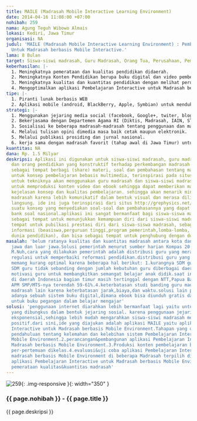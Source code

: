 ```yaml
---
title: MAILE (Madrasah Mobile Interactive Learning Environment)
date: 2014-04-16 11:08:00 +07:00
nohibah: 259
nama: Agung Teguh Wibowo Almais
lokasi: Kediri, Jawa Timur
organisasi: NA
judul: 'MAILE (Madrasah Mobile Interactive Learning Environment) : Pembelajaran Interactive
  Untuk Madrasah berbasis Mobile Interactive.'
lama: 8 Bulan
target: Siswa-siswi madrasah, Guru Madrasah, Orang Tua, Perusahaan, Pemberi beasiswa.
keberhasilan: |-
  1. Meningkatnya pemerataan dan kualitas pendidikan didaerah.
  2. Meningkatnya Konten Pendidikan berupa buku digital dan video pembelajaran.
  3. Meningkatnya kualitas dan kuantitas pendidikan dengan melihat perubahan nilai ujian setelah menggunakan aplikasi MAILE.
  4. Mengoptimalkan aplikasi Pembelajaran Interactive untuk Madrasah berbasis Mobile Environment untuk pemerataan kualitasn dan kuantitas madrasah.
tipe: |-
  1. Piranti lunak berbasis WEB
  2. Aplikasi mobile (android, BlackBerry, Apple, Symbian) untuk mendukungnya.
strategi: |-
  1. Menggunakan jejaring media social (facebook, Google+, twiter, blog dll)
  2. Bekerjasama dengan Departemen Agama RI (Diktis, Madrasah, IAIN, STAIN dan UIN) dengan cara melalui situs Departemen Agama RI.
  3. Sosialisai ke beberapa madrasah-madrasah tentang penggunaan dan manfaat MAILE dalam bentuk workshop.
  4. Melalui tulisan opini dimedia masa baik cetak maupun elektronik.
  5. Melalui publikasi prosiding dan jurnal nasional.
  6. kerja sama dengan madrasah favorit (tahap awal di Jawa Timur) untuk memproduksi konten buku digital dan video pembelajaran,merekrut guru madrasah dan siswa-siswi. disamping itu juga pelatihan dan pendampingan pada guru madrasah dan siswa-siswi dalam pembuatan konten pembelajaran. 2. konten pembelajaran fokus pada mata pelajaran(tahap awal pelajaran matematika dulu) tentang materi lengkap,slide presentasi materi,latihan soal,soal dan pembahasan mulai dari tingkat MI,MTS,MAN, semuanya di kemas dalam bentuk video pembelajaran dan ebook pada setiap pertemuan dikelas.akan diproduksi 168 video pembelajaran dengan durasi 15-20 menit dan 168 ebook. 3.kerjasama dengan lembaga pendidikan lain yang peduli terhadap pengembangan madrasah di daerah Indonesia
kuantitas: NA
dana: Rp. 1.5 Milyar
deskripsi: Aplikasi ini digunakan untuk siswa-siswi madrasah, guru madrasah,madrasah
  dan orang pendidikan yang konstruktif terhadap perkembangan madrasah. aplikasi ini
  sebagai tempat berbagi (share) materi, soal dan pembahasan tentang mata pelajaran.
  untuk konsep pembelajaran bebasis multimedia, terinspirasi pada situs http://www.khanacademy.org/,
  untuk tekniknya akan menggunakan guru madrasah dan siswa-siswi madrasah yang kontruktif
  untuk memproduksi konten video dan ebook sehingga dapat memberikan materi yang tepat,
  kejelasan konsep dan kualitas pembelajaran. sehingga akan menarik minat para siswa-siswi
  madrasah karena lebih komunikatif dalam bentuk visual dan merasa dilibatkan secara
  langsung. ide ini juga terinspirasi dari situs http://grephysics.net/ans/ yaitu
  suatu konsep yang menyediakan soal-soal dan pembahasannya yang dapat dikatakan sebagai
  bank soal nasional.aplikasi ini sangat bermanfaat bagi siswa-siswa madrasah yaitu
  sebagai tempat untuk menunjukkan kemampuan diri dari siswa-siswi madrasah, sebagai
  tempat untuk pubilkasi prestasi diri dari siswa-siswa madrasah, sebagai tempat untuk
  informasi (beasiswa,perguruan tinggi,program pemerintah,lomba-lomba, dan kegiatan
  dunia pendidikan), dan bisa sebagai tempat untuk penghubung dengan dunia kerja.
masalah: 'belum ratanya kualitas dan kuantitas madrasah antara kota dan kabupaten,
  jawa dan luar jawa.Solusi pemerintah menurut sumber harian Kompas 20 Mei 2010,Mendiknas
  M.Nuh,cara yang dilakukan pemerintah adalah distribusi guru yang merata dengan pendekatan
  regulasi untuk memperbaiki reformasi pendidikan.distribusi guru yang dilakukan pemerintah
  memang kurang optimal karena beberapa hal berikut: 1.kurangnya SDM guru yang berkualitas.2.ketersediaan
  SDM guru tidak sebanding dengan jumlah kebutuhan guru diberbagai daerah Indonesia.3.kurangnya
  motivasi guru untuk membangkitkan semangat belajar anak didik.saat ini pendidikan
  di daerah Indonesia bagian timur masih tertinggal dengan NTT,Papua Barat,Papua,angka
  APM SMP/MTS-nya terendah 59-61%.4.keterbatasan studi banding guru madrasah dengan
  madrasah lain karena keterbatasan jarak,biaya,dan waktu.solusi lain pemerintah :
  adanya sebuah sistem buku digital,dimana ebook bisa diunduh gratis dan digunakan
  untuk buku pegangan dalam belajar mengajar'
solusi: 'penggunaan internet diarahkan lebih bermanfaat lagi yaitu untuk elearning
  yang dibungkus dalam bentuk jejaring sosial. karena penggunaan jejaring sosial cenderung
  eksponensial,sehingga lebih mudah mengarahkan siswa-siswi madrasah menuju hal yang
  positif.dari sini,ide yang diajukan adalah aplikasi MAILE yaitu aplikasi Pembelajaran
  Interactive untuk Madrasah berbasis Mobile Environment.Tahapan yang dilakukan: 1.penelitian
  pendahuluan tentang kelemahan dan kelebihan sistem Pembelajaran Interactive berbasis
  Mobile Environment.2.perancangan&pembangunan aplikasi Pembelajaran Interactive untuk
  Madrasah berbasis Mobile Environment.3.Produksi konten pembelajaran berbasis video&ebook
  per-pertemuan dikelas.4.evaluasi&uji coba aplikasi Pembelajaran Interactive untuk
  madrasah berbasis Mobile Environment di beberapa Madrasah terpilih diJawa Timur.5.mengoptimalkan
  aplikasi Pembelajaran Interactive untuk Madrasah berbasis Mobile Environment untuk
  pemerataan kualitas&kuantitas madrasah'
---
```


![259](/static/img/hibahcms/259.png){: .img-responsive }{: width="350" }

### {{ page.nohibah }} - {{ page.title }}

{{ page.deskripsi }}
